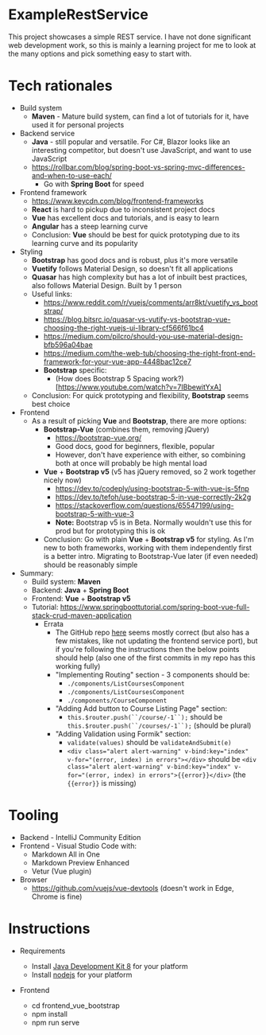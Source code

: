 # ExampleRestService
This project showcases a simple REST service.
I have not done significant web development work, so this is mainly
a learning project for me to look at the many options and pick something
easy to start with.

# Tech rationales
* Build system
  * **Maven** - Mature build system, can find a lot of tutorials for it,
  have used it for personal projects
* Backend service
  * **Java** - still popular and versatile. For C#, Blazor looks
  like an interesting competitor, but doesn't use JavaScript, and want to use
  JavaScript
  * <https://rollbar.com/blog/spring-boot-vs-spring-mvc-differences-and-when-to-use-each/>
    * Go with **Spring Boot** for speed
* Frontend framework
  * <https://www.keycdn.com/blog/frontend-frameworks>
  * **React** is hard to pickup due to inconsistent project docs
  * **Vue** has excellent docs and tutorials, and is easy to learn
  * **Angular** has a steep learning curve
  * Conclusion: **Vue** should be best for quick prototyping due to its
  learning curve and its popularity
* Styling
  * **Bootstrap** has good docs and is robust, plus it's more versatile
  * **Vuetify** follows Material Design, so doesn't fit all applications
  * **Quasar** has high complexity but has a lot of inbuilt best practices,
  also follows Material Design. Built by 1 person
  * Useful links:
    * <https://www.reddit.com/r/vuejs/comments/arr8kt/vuetify_vs_bootstrap/>
    * <https://blog.bitsrc.io/quasar-vs-vutify-vs-bootstrap-vue-choosing-the-right-vuejs-ui-library-cf566f61bc4>
    * <https://medium.com/pilcro/should-you-use-material-design-bfb596a04bae>
    * <https://medium.com/the-web-tub/choosing-the-right-front-end-framework-for-your-vue-app-4448bac12ce7>
    * **Bootstrap** specific:
      * (How does Bootstrap 5 Spacing work?)[https://www.youtube.com/watch?v=7IBbewitYxA]
   * Conclusion: For quick prototyping and flexibility, **Bootstrap** seems best choice
* Frontend
  * As a result of picking **Vue** and **Bootstrap**, there are more options:
    * **Bootstrap-Vue** (combines them, removing jQuery)
      * <https://bootstrap-vue.org/>
      * Good docs, good for beginners, flexible, popular
      * However, don't have experience with either, so combining both at once will probably
      be high mental load
    * **Vue** + **Bootstrap v5** (v5 has jQuery removed, so 2 work together nicely now)
      * <https://dev.to/codeply/using-bootstrap-5-with-vue-js-5fnp>
      * <https://dev.to/tefoh/use-bootstrap-5-in-vue-correctly-2k2g>
      * <https://stackoverflow.com/questions/65547199/using-bootstrap-5-with-vue-3>
      * **Note:** Bootstrap v5 is in Beta. Normally wouldn't use this for prod
      but for prototyping this is ok
    * Conclusion: Go with plain **Vue** + **Bootstrap v5** for styling. As I'm new to
    both frameworks, working with them independently first is a better intro. Migrating
    to Bootstrap-Vue later (if even needed) should be reasonably simple
* Summary:
  * Build system: **Maven**
  * Backend: **Java** + **Spring Boot**
  * Frontend: **Vue** + **Bootstrap v5**
  * Tutorial: <https://www.springboottutorial.com/spring-boot-vue-full-stack-crud-maven-application>
    * Errata
      * The GitHub repo [here](https://github.com/in28minutes/spring-boot-vuejs-fullstack-examples/tree/master/spring-boot-crud-full-stack) seems mostly correct (but also has a few mistakes, like not updating the frontend service port), but if you're following the instructions then the below points should help (also one of the first commits in my repo has this working fully)
      * "Implementing Routing" section - 3 components should be:
        * `./components/ListCoursesComponent`
        * `./components/ListCoursesComponent`
        * `./components/CourseComponent`
      * "Adding Add button to Course Listing Page" section:
        * `this.$router.push(``/course/-1``);` should be `this.$router.push(``/courses/-1``);` (should be plural)
      * "Adding Validation using Formik" section:
        * `validate(values)` should be `validateAndSubmit(e)`
        * `<div class="alert alert-warning" v-bind:key="index" v-for="(error, index) in errors"></div>` should be `<div class="alert alert-warning" v-bind:key="index" v-for="(error, index) in errors">{{error}}</div>` (the `{{error}}` is missing)

# Tooling
* Backend - IntelliJ Community Edition
* Frontend - Visual Studio Code with:
  * Markdown All in One
  * Markdown Preview Enhanced
  * Vetur (Vue plugin)
* Browser
  * <https://github.com/vuejs/vue-devtools> (doesn't work in Edge, Chrome is fine)

# Instructions
* Requirements
  * Install [Java Development Kit 8](https://www.oracle.com/java/technologies/javase/javase-jdk8-downloads.html) for your platform
  * Install [nodejs](https://nodejs.org/en/) for your platform
  
* Frontend
  * cd frontend_vue_bootstrap
  * npm install
  * npm run serve